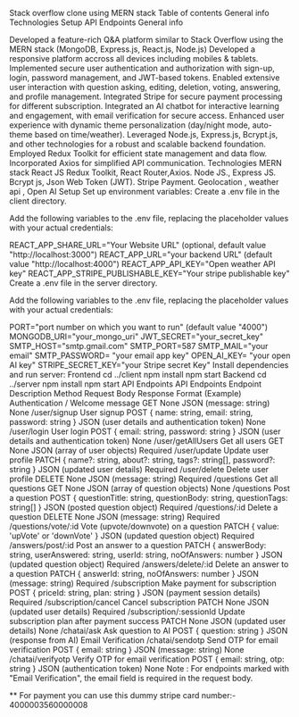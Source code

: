 Stack overflow clone using MERN stack
Table of contents
General info
Technologies
Setup
API Endpoints
General info

Developed a feature-rich Q&A platform similar to Stack Overflow using the MERN stack (MongoDB, Express.js, React.js, Node.js)
Developed a responsive platform accross all devices including mobiles & tablets.
Implemented secure user authentication and authorization with sign-up, login, password management, and JWT-based tokens.
Enabled extensive user interaction with question asking, editing, deletion, voting, answering, and profile management.
Integrated Stripe for secure payment processing for different subscription.
Integrated an AI chatbot for interactive learning and engagement, with email verification for secure access.
Enhanced user experience with dynamic theme personalization (day/night mode, auto-theme based on time/weather).
Leveraged Node.js, Express.js, Bcrypt.js, and other technologies for a robust and scalable backend foundation.
Employed Redux Toolkit for efficient state management and data flow.
Incorporated Axios for simplified API communication.
Technologies
MERN stack
React JS
Redux Toolkit, React Router,Axios.
Node JS., Express JS.
Bcrypt js, Json Web Token (JWT).
Stripe Payment.
Geolocation , weather api , Open AI
Setup
Set up environment variables:
Create a .env file in the client directory.

Add the following variables to the .env file, replacing the placeholder values with your actual credentials:

REACT_APP_SHARE_URL="Your Website URL" (optional, default value "http://localhost:3000")
REACT_APP_URL="your backend URL" (default value "http://localhost:4000")
REACT_APP_API_KEY="Open weather API key"
REACT_APP_STRIPE_PUBLISHABLE_KEY="Your stripe publishable key"
Create a .env file in the server directory.

Add the following variables to the .env file, replacing the placeholder values with your actual credentials:

PORT="port number on which you want to run" (default value "4000")
MONGODB_URI="your_mongo_uri"
JWT_SECRET="your_secret_key"
SMTP_HOST="smtp.gmail.com"
SMTP_PORT=587
SMTP_MAIL="your email"
SMTP_PASSWORD= "your email app key"
OPEN_AI_KEY= "your open AI key"
STRIPE_SECRET_KEY="your Stripe secret Key"
Install dependencies and run server:
Frontend
 cd ../client
 npm install
 npm start
Backend
cd ../server
npm install
npm start
API Endpoints
API Endpoints
Endpoint	Description	Method	Request Body	Response Format (Example)	Authentication
/	Welcome message	GET	None	JSON (message: string)	None
/user/signup	User signup	POST	{ name: string, email: string, password: string }	JSON (user details and authentication token)	None
/user/login	User login	POST	{ email: string, password: string }	JSON (user details and authentication token)	None
/user/getAllUsers	Get all users	GET	None	JSON (array of user objects)	Required
/user/update	Update user profile	PATCH	{ name?: string, about?: string, tags?: string[], password?: string }	JSON (updated user details)	Required
/user/delete	Delete user profile	DELETE	None	JSON (message: string)	Required
/questions	Get all questions	GET	None	JSON (array of question objects)	None
/questions	Post a question	POST	{ questionTitle: string, questionBody: string, questionTags: string[] }	JSON (posted question object)	Required
/questions/:id	Delete a question	DELETE	None	JSON (message: string)	Required
/questions/vote/:id	Vote (upvote/downvote) on a question	PATCH	{ value: 'upVote' or 'downVote' }	JSON (updated question object)	Required
/answers/post/:id	Post an answer to a question	PATCH	{ answerBody: string, userAnswered: string, userId: string, noOfAnswers: number }	JSON (updated question object)	Required
/answers/delete/:id	Delete an answer to a question	PATCH	{ answerId: string, noOfAnswers: number }	JSON (message: string)	Required
/subscription	Make payment for subscription	POST	{ priceId: string, plan: string }	JSON (payment session details)	Required
/subscription/cancel	Cancel subscription	PATCH	None	JSON (updated user details)	Required
/subscription/:sessionId	Update subscription plan after payment success	PATCH	None	JSON (updated user details)	None
/chatai/ask	Ask question to AI	POST	{ question: string }	JSON (response from AI)	Email Verification
/chatai/sendotp	Send OTP for email verification	POST	{ email: string }	JSON (message: string)	None
/chatai/verifyotp	Verify OTP for email verification	POST	{ email: string, otp: string }	JSON (authentication token)	None
Note : For endpoints marked with "Email Verification", the email field is required in the request body.

** For payment you can use this dummy stripe card number:- 4000003560000008


